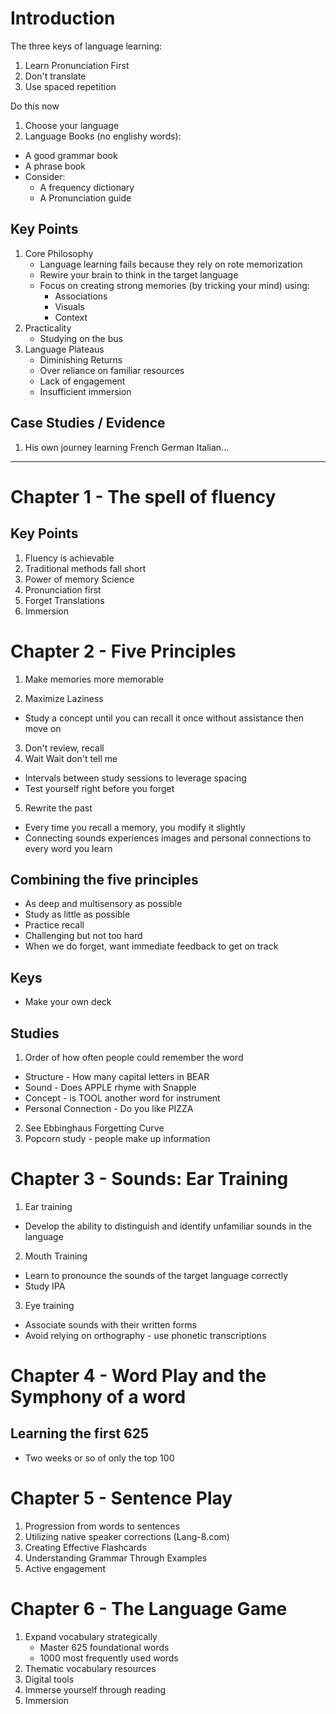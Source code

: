 # Introduction

The three keys of language learning:

1. Learn Pronunciation First
2. Don't translate
3. Use spaced repetition

Do this now

1. Choose your language
2. Language Books (no englishy words):

-   A good grammar book
-   A phrase book
-   Consider:
    -   A frequency dictionary
    -   A Pronunciation guide

## Key Points

1. Core Philosophy
    - Language learning fails because they rely on rote memorization
    - Rewire your brain to think in the target language
    - Focus on creating strong memories (by tricking your mind) using:
        - Associations
        - Visuals
        - Context
2. Practicality
    - Studying on the bus
3. Language Plateaus
    - Diminishing Returns
    - Over reliance on familiar resources
    - Lack of engagement
    - Insufficient immersion

## Case Studies / Evidence

1. His own journey learning French German Italian...

---

# Chapter 1 - The spell of fluency

## Key Points

1. Fluency is achievable
2. Traditional methods fall short
3. Power of memory Science
4. Pronunciation first
5. Forget Translations
6. Immersion

# Chapter 2 - Five Principles

1. Make memories more memorable

2. Maximize Laziness

-   Study a concept until you can recall it once without assistance then move on

3. Don't review, recall
4. Wait Wait don't tell me

-   Intervals between study sessions to leverage spacing
-   Test yourself right before you forget

5. Rewrite the past

-   Every time you recall a memory, you modify it slightly
-   Connecting sounds experiences images and personal connections to every word you learn

## Combining the five principles

-   As deep and multisensory as possible
-   Study as little as possible
-   Practice recall
-   Challenging but not too hard
-   When we do forget, want immediate feedback to get on track

## Keys

-   Make your own deck

## Studies

1. Order of how often people could remember the word

-   Structure - How many capital letters in BEAR
-   Sound - Does APPLE rhyme with Snapple
-   Concept - is TOOL another word for instrument
-   Personal Connection - Do you like PIZZA

2. See Ebbinghaus Forgetting Curve
3. Popcorn study - people make up information

# Chapter 3 - Sounds: Ear Training

1. Ear training

-   Develop the ability to distinguish and identify unfamiliar sounds in the language

2. Mouth Training

-   Learn to pronounce the sounds of the target language correctly
-   Study IPA

3. Eye training

-   Associate sounds with their written forms
-   Avoid relying on orthography - use phonetic transcriptions

# Chapter 4 - Word Play and the Symphony of a word

## Learning the first 625
- Two weeks or so of only the top 100


# Chapter 5 - Sentence Play

1. Progression from words to sentences
2. Utilizing native speaker corrections (Lang-8.com)
3. Creating Effective Flashcards
4. Understanding Grammar Through Examples
5. Active engagement

# Chapter 6 - The Language Game

1. Expand vocabulary strategically
    - Master 625 foundational words
    - 1000 most frequently used words
2. Thematic vocabulary resources
3. Digital tools
4. Immerse yourself through reading
5. Immersion

